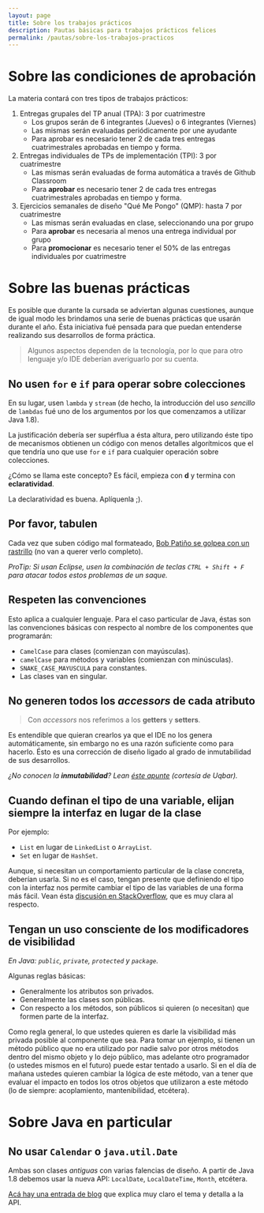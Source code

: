 ```yaml
---
layout: page
title: Sobre los trabajos prácticos
description: Pautas básicas para trabajos prácticos felices
permalink: /pautas/sobre-los-trabajos-practicos
---
```


# Sobre las condiciones de aprobación

La materia contará con tres tipos de trabajos prácticos:

1. Entregas grupales del TP anual (TPA): 3 por cuatrimestre
    * Los grupos serán de 6 integrantes (Jueves) o 6 integrantes (Viernes)
    * Las mismas serán evaluadas periódicamente por une ayudante
    * Para aprobar es necesario tener 2 de cada tres entregas cuatrimestrales aprobadas en tiempo y forma.
2. Entregas individuales de TPs de implementación (TPI): 3 por cuatrimestre
    * Las mismas serán evaluadas de forma automática a través de Github Classroom
    * Para **aprobar** es necesario tener 2 de cada tres entregas cuatrimestrales aprobadas en tiempo y forma.
3. Ejercicios semanales de diseño "Qué Me Pongo" (QMP): hasta 7 por cuatrimestre
    * Las mismas serán evaluadas en clase, seleccionando una por grupo
    * Para **aprobar** es necesaria al menos una entrega individual por grupo
    * Para **promocionar** es necesario tener el 50% de las entregas individuales por cuatrimestre

# Sobre las buenas prácticas

Es posible que durante la cursada se adviertan algunas cuestiones, aunque de igual modo les brindamos una serie de buenas prácticas que usarán durante el año. Ésta iniciativa fué pensada para que puedan entenderse realizando sus desarrollos de forma práctica.

> Algunos aspectos dependen de la tecnología, por lo que para otro lenguaje y/o IDE deberían averiguarlo por su cuenta.

## No usen `for` e `if` para operar sobre colecciones
En su lugar, usen `lambda` y `stream` (de hecho, la introducción del uso _sencillo_ de `lambdas` fué uno de los argumentos por los que comenzamos a utilizar Java 1.8).

La justificación debería ser supérflua a ésta altura, pero utilizando éste tipo de mecanismos obtienen un código con menos detalles algorítmicos que el que tendría uno que use `for` e `if` para cualquier operación sobre colecciones.

¿Cómo se llama este concepto? Es fácil, empieza con **d** y termina con **eclaratividad**.

La declaratividad es buena. Aplíquenla ;).

## Por favor, tabulen

Cada vez que suben código mal formateado, [Bob Patiño se golpea con un rastrillo](https://www.youtube.com/watch?v=zo2VwN4SPXI) (no van a querer verlo completo).

_ProTip: Si usan Eclipse, usen la combinación de teclas `CTRL + Shift + F` para atacar todos estos problemas de un saque._

## Respeten las convenciones

Esto aplica a cualquier lenguaje. Para el caso particular de Java, éstas son las convenciones básicas con respecto al nombre de los componentes que programarán:

- `CamelCase` para clases (comienzan con mayúsculas).
- `camelCase` para métodos y variables (comienzan con minúsculas).
- `SNAKE_CASE_MAYUSCULA` para constantes.
- Las clases van en singular.

## No generen todos los _accessors_ de cada atributo

> Con _accessors_ nos referimos a los **getters** y **setters**.

Es entendible que quieran crearlos ya que el IDE no los genera automáticamente, sin embargo no es una razón suficiente como para hacerlo. Ésto es una corrección de diseño ligado al grado de inmutabilidad de sus desarrollos.

_¿No conocen la **inmutabilidad**? Lean [éste apunte](http://wiki.uqbar.org/wiki/articles/inmutabilidad.html) (cortesía de Uqbar)._

## Cuando definan el tipo de una variable, elijan siempre la interfaz en lugar de la clase

Por ejemplo:
- `List` en lugar de `LinkedList` o `ArrayList`.
- `Set` en lugar de `HashSet`.

Aunque, si necesitan un comportamiento particular de la clase concreta, deberían usarla. Si no es el caso, tengan presente que definiendo el tipo con la interfaz nos permite cambiar el tipo de las variables de una forma más fácil.
Vean ésta [discusión en StackOverflow](https://stackoverflow.com/questions/3383726/java-declaring-from-interface-type-instead-of-class), que es muy clara al respecto.

## Tengan un uso consciente de los modificadores de visibilidad
_En Java: `public`, `private`, `protected` y `package`._

Algunas reglas básicas:
- Generalmente los atributos son privados.
- Generalmente las clases son públicas.
- Con respecto a los métodos, son públicos si quieren (o necesitan) que formen parte de la interfaz.

Como regla general, lo que ustedes quieren es darle la visibilidad más privada posible al componente que sea. Para tomar un ejemplo, si tienen un método público que no era utilizado por nadie salvo por otros métodos dentro del mismo objeto y lo dejo público, mas adelante otro programador (o ustedes mismos en el futuro) puede estar tentado a usarlo. Si en el día de mañana ustedes quieren cambiar la lógica de este método, van a tener que evaluar el impacto en todos los otros objetos que utilizaron a este método (lo de siempre: acoplamiento, mantenibilidad, etcétera).

# Sobre Java en particular

## No usar `Calendar` o `java.util.Date`

Ambas son clases _antiguas_ con varias falencias de diseño. A partir de Java 1.8 debemos usar la nueva API: `LocalDate`, `LocalDateTime`, `Month`, etcétera.

[Acá hay una entrada de blog](http://blog.eddumelendez.me/2016/07/conociendo-la-nueva-date-api-en-java-8-parte-i/) que explica muy claro el tema y detalla a la API.

